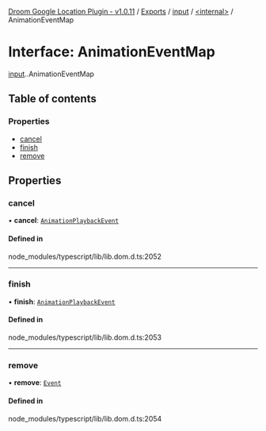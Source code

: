 [Droom Google Location Plugin - v1.0.11](../README.md) / [Exports](../modules.md) / [input](../modules/input.md) / [<internal\>](../modules/input._internal_.md) / AnimationEventMap

# Interface: AnimationEventMap

[input](../modules/input.md).[<internal>](../modules/input._internal_.md).AnimationEventMap

## Table of contents

### Properties

- [cancel](input._internal_.AnimationEventMap.md#cancel)
- [finish](input._internal_.AnimationEventMap.md#finish)
- [remove](input._internal_.AnimationEventMap.md#remove)

## Properties

### cancel

• **cancel**: [`AnimationPlaybackEvent`](../modules/input._internal_.md#animationplaybackevent)

#### Defined in

node_modules/typescript/lib/lib.dom.d.ts:2052

___

### finish

• **finish**: [`AnimationPlaybackEvent`](../modules/input._internal_.md#animationplaybackevent)

#### Defined in

node_modules/typescript/lib/lib.dom.d.ts:2053

___

### remove

• **remove**: [`Event`](../modules/input._internal_.md#event)

#### Defined in

node_modules/typescript/lib/lib.dom.d.ts:2054
